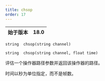 ```yaml
---
title: chsop
order: 17
---
```

| 始于版本 | 18.0 |
| --- | --- |

`string  chsop(string channel)`

`string  chsop(string channel, float time)`

评估一个操作器路径参数并返回该操作器的路径。

时间以秒为单位指定，而不是帧数。
